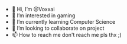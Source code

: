- 👋 Hi, I’m @Voxxai
- 👀 I’m interested in gaming
- 🌱 I’m currently learning Computer Science
- 💞️ I’m looking to collaborate on project
- 📫 How to reach me don't reach me pls thx ;)
